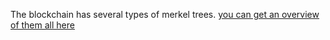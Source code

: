 The blockchain has several types of merkel trees. [you can get an overview of them all here](../../../docs/trees.md)